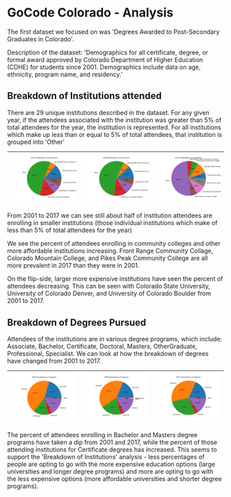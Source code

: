 # GoCode Colorado - Analysis

The first dataset we focused on was 'Degrees Awarded to Post-Secondary Graduates in Colorado'.

Description of the dataset: 'Demographics for all certificate, degree, or formal award approved by Colorado Department of Higher Education (CDHE) for students since 2001. Demographics include data on age, ethnicity, program name, and residency.'

## Breakdown of Institutions attended

There are 29 unique institutions described in the dataset. For any given year, if the attendees associated with the institution was greater than 5% of total attendees for the year, the institution is represented. For all institutions which make up less than or equal to 5% of total attendees, that institution is grouped into 'Other'

![2001](images/institution_piecharts/2001.png)  | ![2009](images/institution_piecharts/2009.png)  | ![2017](images/institution_piecharts/2017.png)
------------- | -------------  | -------------

From 2001 to 2017 we can see still about half of institution attendees are enrolling in smaller institutions (those individual institutions which make of less than 5% of total attendees for the year)

We see the percent of attendees enrolling in community colleges and other more affordable institutions increasing. Front Range Community Collage, Colorado Mountain College, and Pikes Peak Community College are all more prevalent in 2017 than they were in 2001.

On the flip-side, larger more expensive institutions have seen the percent of attendees decreasing. This can be seen with Colorado State University, University of Colorado Denver, and University of Colorado Boulder from 2001 to 2017.

## Breakdown of Degrees Pursued

Attendees of the institutions are in various degree programs, which include: Associate, Bachelor, Certificate, Doctoral, Masters, OtherGraduate, Professional, Specialist. We can look at how the breakdown of degrees have changed from 2001 to 2017.

![2001](images/degree_piecharts/2001.png)  | ![2009](images/degree_piecharts/2009.png)  | ![2017](images/degree_piecharts/2017.png)
------------- | -------------  | -------------

The percent of attendees enrolling in Bachelor and Masters degree programs have taken a dip from 2001 and 2017, while the percent of those attending institutions for Certificate degrees has increased. This seems to support the 'Breakdown of Institutions' analysis - less percentages of people are opting to go with the more expensive education options (large universities and longer degree programs) and more are opting to go with the less expensive options (more affordable universities and shorter degree programs). 
